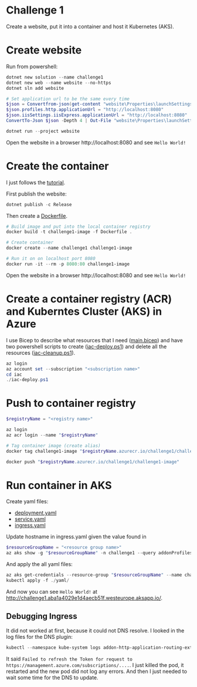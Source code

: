 
# Challenge 1

Create a website, put it into a container and host it Kubernetes (AKS).

# Create website

Run from powershell:

```powershell
dotnet new solution --name challenge1
dotnet new web --name website --no-https
dotnet sln add website

# Set application url to be the same every time
$json = Convertfrom-json(get-content "website\Properties\launchSettings.json" -raw)
$json.profiles.http.applicationUrl = "http://localhost:8080"
$json.iisSettings.iisExpress.applicationUrl = "http://localhost:8080"
ConvertTo-Json $json -Depth 4 | Out-File "website\Properties\launchSettings.json"

dotnet run --project website 
```

Open the website in a browser http://localhost:8080 and see `Hello World!`


# Create the container
I just follows the [tutorial](https://learn.microsoft.com/en-us/dotnet/core/docker/build-container?tabs=windows&pivots=dotnet-7-0).

First publish the website:
```powershell
dotnet publish -c Release
```

Then create a [Dockerfile](./src/Dockerfile).

```powershell
# Build image and put into the local container registry
docker build -t challenge1-image -f Dockerfile .

# Create container
docker create --name challenge1 challenge1-image

# Run it on on localhost port 8080
docker run -it --rm -p 8080:80 challenge1-image
```

Open the website in a browser http://localhost:8080 and see `Hello World!`


# Create a container registry (ACR) and Kuberntes Cluster (AKS) in Azure

I use Bicep to describe what resources that I need ([main.bicep](iac/main.bicep)) and have two powershell scripts to create ([iac-deploy.ps1](iac/iac-deploy.ps1)) and delete all the resources ([iac-cleanup.ps1](iac/iac-cleanup.ps1)). 

```powershell
az login
az account set --subscription "<subscription name>"
cd iac
./iac-deploy.ps1
```

# Push to container registry

```powershell
$registryName = "<registry name>"

az login
az acr login --name "$registryName"

# Tag container image (create alias)
docker tag challenge1-image "$registryName.azurecr.io/challenge1/challenge1-image"

docker push "$registryName.azurecr.io/challenge1/challenge1-image"
```

# Run container in AKS

Create yaml files:
* [deployment.yaml](yaml/deployment.yaml)
* [service.yaml](yaml/service.yaml)
* [ingress.yaml](yaml/ingress.yaml)

Update hostname in ingress.yaml given the value found in 
```powershell 
$resourceGroupName = "<resource group name>"
az aks show -g "$resourceGroupName" -n challenge1 --query addonProfiles.httpApplicationRouting.config.HTTPApplicationRoutingZoneName
```

And apply the all yaml files:
```powershell
az aks get-credentials --resource-group "$resourceGroupName" --name challenge1
kubectl apply -f ./yaml/
```

And now you can see `Hello World!` at http://challenge1.aba1a4029e1d4aecb51f.westeurope.aksapp.io/. 

## Debugging Ingress 
It did not worked at first, because it could not DNS resolve. I looked in the log files for the DNS plugin: 

```powershell
kubectl --namespace kube-system logs addon-http-application-routing-external-dns-7869df5566-5ldnk
```

It said `Failed to refresh the Token for request to https://management.azure.com/subscriptions/....`. 
I just killed the pod, it restarted and the new pod did not log any errors. 
And then I just needed to wait some time for the DNS to update. 


